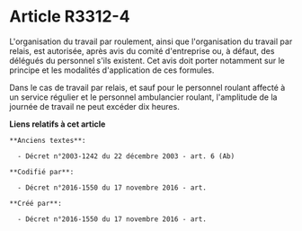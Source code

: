 # Article R3312-4

L'organisation du travail par roulement, ainsi que l'organisation du travail par relais, est autorisée, après avis du comité
d'entreprise ou, à défaut, des délégués du personnel s'ils existent. Cet avis doit porter notamment sur le principe et les
modalités d'application de ces formules.

Dans le cas de travail par relais, et sauf pour le personnel roulant affecté à un service régulier et le personnel
ambulancier roulant, l'amplitude de la journée de travail ne peut excéder dix heures.

**Liens relatifs à cet article**

	**Anciens textes**:

	  - Décret n°2003-1242 du 22 décembre 2003 - art. 6 (Ab)

	**Codifié par**:

	  - Décret n°2016-1550 du 17 novembre 2016 - art.

	**Créé par**:

	  - Décret n°2016-1550 du 17 novembre 2016 - art.
